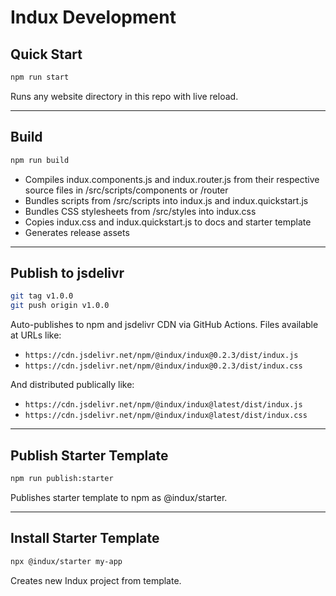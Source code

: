 # Indux Development

## Quick Start

```bash
npm run start
```
Runs any website directory in this repo with live reload.

---

## Build

```bash
npm run build
```
- Compiles indux.components.js and indux.router.js from their respective source files in /src/scripts/components or /router
- Bundles scripts from /src/scripts into indux.js and indux.quickstart.js
- Bundles CSS stylesheets from /src/styles into indux.css
- Copies indux.css and indux.quickstart.js to docs and starter template
- Generates release assets

---

## Publish to jsdelivr

```bash
git tag v1.0.0
git push origin v1.0.0
```
Auto-publishes to npm and jsdelivr CDN via GitHub Actions. Files available at URLs like:
- `https://cdn.jsdelivr.net/npm/@indux/indux@0.2.3/dist/indux.js`
- `https://cdn.jsdelivr.net/npm/@indux/indux@0.2.3/dist/indux.css`

And distributed publically like:

- `https://cdn.jsdelivr.net/npm/@indux/indux@latest/dist/indux.js`
- `https://cdn.jsdelivr.net/npm/@indux/indux@latest/dist/indux.css`

---

## Publish Starter Template

```bash
npm run publish:starter
```
Publishes starter template to npm as @indux/starter.

---

## Install Starter Template

```bash
npx @indux/starter my-app
```
Creates new Indux project from template.